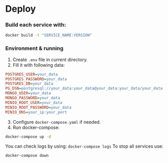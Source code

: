 # Deploy

### Build each service with:
```bash
docker build -t "SERVICE_NAME:VERSION"
```

### Environment & running
1. Create `.env` file in current directory.
2. Fill it with following data:
```ini
POSTGRES_USER=your_data
POSTGRES_PASSWORD=your_data
POSTGRES_DB=your_data
PG_DSN=postgresql://your_data:your_data@your_data:your_data/your_data
MONGO_USER=your_data
MONGO_PASSWORD=your_data
MINIO_ROOT_USER=your_data
MINIO_ROOT_PASSWORD=your_data
MINIO_DNS=your_ip:your_port
```
3. Configure `docker-compose.yaml` if needed.
4. Run docker-compose:
```bash
docker-compose up -d
```

You can check logs by using: `docker-compose logs`
To stop all services use:
```bash
docker-compose down
```